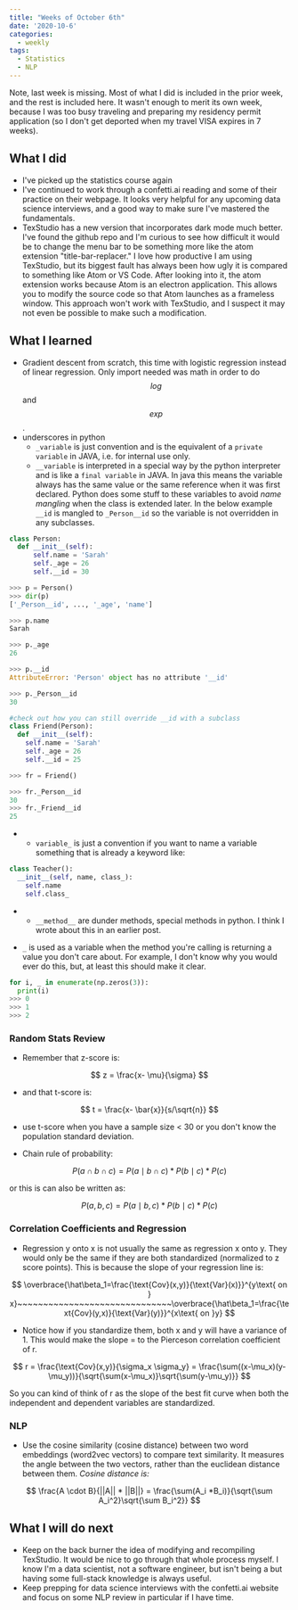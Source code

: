 ```yaml
---
title: "Weeks of October 6th"
date: '2020-10-6'
categories:
  - weekly
tags:
  - Statistics
  - NLP
---
```

Note, last week is missing. Most of what I did is included in the prior week, and the rest is included here. It wasn't enough to merit its own week, because I was too busy traveling and preparing my residency permit application (so I don't get deported when my travel VISA expires in 7 weeks).

## What I did

- I've picked up the statistics course again
- I've continued to work through a confetti.ai reading and some of their practice on their webpage. It looks very helpful for any upcoming data science interviews, and a good way to make sure I've mastered the fundamentals.
- TexStudio has a new version that incorporates dark mode much better. I've found the github repo and I'm curious to see how difficult it would be to change the menu bar to be something more like the atom extension "title-bar-replacer." I love how productive I am using TexStudio, but its biggest fault has always been how ugly it is compared to something like Atom or VS Code. After looking into it, the atom extension works because Atom is an electron application. This allows you to modify the source code so that Atom launches as a frameless window. This approach won't work with TexStudio, and I suspect it may not even be possible to make such a modification.

## What I learned

- Gradient descent from scratch, this time with logistic regression instead of linear regression. Only import needed was math in order to do $$log$$ and $$exp$$.
- underscores in python
  - `_variable` is just convention and is the equivalent of a `private variable` in JAVA, i.e. for internal use only.
  - `__variable` is interpreted in a special way by the python interpreter and is like a `final variable` in JAVA. In java this means the variable always has the same value or the same reference when it was first declared. Python does some stuff to these variables to avoid *name mangling* when the class is extended later. In the below example `__id` is mangled to `_Person__id` so the variable is not overridden in any subclasses.

```python
class Person:
  def __init__(self):
      self.name = 'Sarah'
      self._age = 26
      self.__id = 30

>>> p = Person()
>>> dir(p)
['_Person__id', ..., '_age', 'name']

>>> p.name
Sarah

>>> p._age
26

>>> p.__id
AttributeError: 'Person' object has no attribute '__id'

>>> p._Person__id
30

#check out how you can still override __id with a subclass
class Friend(Person):
  def __init__(self):
    self.name = 'Sarah'
    self._age = 26
    self.__id = 25

>>> fr = Friend()

>>> fr._Person__id
30
>>> fr._Friend__id
25
```

-
  - `variable_` is just a convention if you want to name a variable something that is already a keyword like:

```python
class Teacher():
  __init__(self, name, class_):
    self.name
    self.class_
```

-
  - `__method__` are dunder methods, special methods in python. I think I wrote about this in an earlier post.

- `_` is used as a variable when the method you're calling is returning a value you don't care about. For example, I don't know why you would ever do this, but, at least this should make it clear.

```python
for i, _ in enumerate(np.zeros(3)):
  print(i)
>>> 0
>>> 1
>>> 2
```

### **Random Stats Review**

- Remember that z-score is:

$$
z = \frac{x- \mu}{\sigma}
$$

- and that t-score is:

$$
t = \frac{x- \bar{x}}{s/\sqrt{n}}
$$

- use t-score when you have a sample size < 30 or you don't know the population standard deviation.

- Chain rule of probability:

$$
P(a \cap b \cap c) = P(a \mid b \cap c) * P(b \mid c) * P(c)
$$

or this is can also be written as:

$$
P(a, b, c) = P(a \mid b, c) * P(b \mid c)* P(c)
$$

### **Correlation Coefficients and Regression**

- Regression y onto x is not usually the same as regression x onto y. They would only be the same if they are both standardized (normalized to z score points). This is because the slope of your regression line is:

$$
\overbrace{\hat\beta_1=\frac{\text{Cov}(x,y)}{\text{Var}(x)}}^{y\text{ on } x}~~~~~~~~~~~~~~~~~~~~~~~~~~~~~~\overbrace{\hat\beta_1=\frac{\text{Cov}(y,x)}{\text{Var}(y)}}^{x\text{ on }y}
$$

- Notice how if you standardize them, both x and y will have a variance of 1. This would make the slope = to the Pierceson correlation coefficient of r.

$$
r = \frac{\text{Cov}(x,y)}{\sigma_x \sigma_y} = \frac{\sum((x-\mu_x)(y-\mu_y))}{\sqrt{\sum(x-\mu_x)}\sqrt{\sum(y-\mu_y)}}
$$

So you can kind of think of r as the slope of the best fit curve when both the independent and dependent variables are standardized.

### **NLP**

- Use the cosine similarity (cosine distance) between two word embeddings (word2vec vectors) to compare text similarity. It measures the angle between the two vectors, rather than the euclidean distance between them. *Cosine distance is:*

$$
\frac{A \cdot B}{||A|| * ||B||} 
= \frac{\sum(A_i *B_i)}{\sqrt{\sum A_i^2}\sqrt{\sum B_i^2}}
$$

## What I will do next

- Keep on the back burner the idea of modifying and recompiling TexStudio. It would be nice to go through that whole process myself. I know I'm a data scientist, not a software engineer, but isn't being a but having some full-stack knowledge is always useful.
- Keep prepping for data science interviews with the confetti.ai website and focus on some NLP review in particular if I have time.
